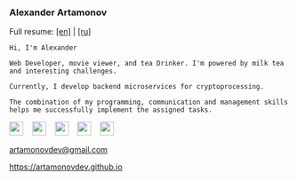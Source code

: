 ### Alexander Artamonov

Full resume: <a target="_blank" href="http://artamonovdev.github.io/resume/en.pdf?v1">[en]</a> | <a target="_blank" href="http://artamonovdev.github.io/resume/ru.pdf?v1">[ru]</a>

```
Hi, I'm Alexander

Web Developer, movie viewer, and tea Drinker. I'm powered by milk tea and interesting challenges.

Currently, I develop backend microservices for cryptoprocessing.

The combination of my programming, communication and management skills helps me successfully implement the assigned tasks.
```

<a target="_blank" href="mailto:artamonovdev@gmail.com" rel="email"><img src="https://artamonovdev.github.io/styles/fontawesome-free-5.3.1-web/svgs/solid/envelope.svg" height="25px"></a>
&nbsp;&nbsp;
<a target="_blank" href="https://t.me/artamonovdev" rel="telegram"><img src="https://artamonovdev.github.io/styles/fontawesome-free-5.3.1-web/svgs/brands/telegram-plane.svg" height="25px"></a>
&nbsp;&nbsp;
<a target="_blank" href="https://github.com/artamonovdev" rel="github"><img src="https://artamonovdev.github.io/styles/fontawesome-free-5.3.1-web/svgs/brands/github.svg" height="25px"></a>
&nbsp;&nbsp;
<a target="_blank" href="https://stackoverflow.com/users/5754223/artamonovdev?tab=profile" rel="stackoverflow"><img src="https://artamonovdev.github.io/styles/fontawesome-free-5.3.1-web/svgs/brands/stack-overflow.svg" height="25px"></a>
&nbsp;&nbsp;
<a target="_blank" href="https://www.linkedin.com/in/artamonovdev" rel="linkedin"><img src="https://artamonovdev.github.io/styles/fontawesome-free-5.3.1-web/svgs/brands/linkedin-in.svg" height="25px"></a>

<a target="_blank" href="mailto:artamonovdev@gmail.com" rel="email">artamonovdev@gmail.com</a>

<a target="_blank" href="https://artamonovdev.github.io" rel="site">https://artamonovdev.github.io</a>
